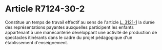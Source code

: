 # Article R7124-30-2

Constitue un temps de travail effectif au sens de l'article [L. 3121-1][1] la durée des représentations payantes auxquelles participent les enfants appartenant à une manécanterie développant une activité de production de spectacles itinérants dans le cadre du projet pédagogique d'un établissement d'enseignement.

 [1]: /affichCodeArticle.do?cidTexte=LEGITEXT000006072050&idArticle=LEGIARTI000006902440&dateTexte=&categorieLien=cid
